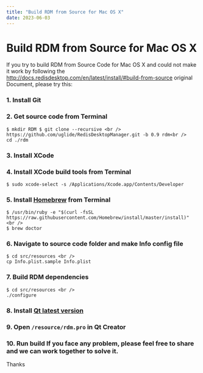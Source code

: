 ```yaml
---
title: "Build RDM from Source for Mac OS X"
date: 2023-06-03
---
```


# Build RDM from Source for Mac OS X

If you try to build RDM from Source Code for Mac OS X and could not make it work by following the http://docs.redisdesktop.com/en/latest/install/#build-from-source original Document, please try this:

### 1. Install Git
### 2. Get source code from Terminal
```
$ mkdir RDM $ git clone --recursive <br />
https://github.com/uglide/RedisDesktopManager.git -b 0.9 rdm<br />
cd ./rdm
```

### 3. Install XCode
### 4. Install XCode build tools from Terminal
```
$ sudo xcode-select -s /Applications/Xcode.app/Contents/Developer
```

### 5. Install [Homebrew](https://brew.sh/) from Terminal
```
$ /usr/bin/ruby -e "$(curl -fsSL
https://raw.githubusercontent.com/Homebrew/install/master/install)" <br />
$ brew doctor
```

### 6. Navigate to source code folder and make Info config file
```
$ cd src/resources <br />
cp Info.plist.sample Info.plist
```

### 7. Build RDM dependencies
```
$ cd src/resources <br />
./configure
```

### 8. Install [Qt latest version](https://www.qt.io/download#section-2)

### 9. Open `/resource/rdm.pro` in Qt Creator

### 10. Run build If you face any problem, please feel free to share and we can work together to solve it.

Thanks
